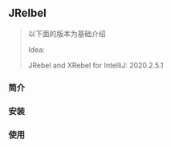 ## JRelbel

> 以下面的版本为基础介绍
>
> Idea:
>
> JRebel and XRebel for IntelliJ: 2020.2.5.1

### 简介



### 安装



### 使用



